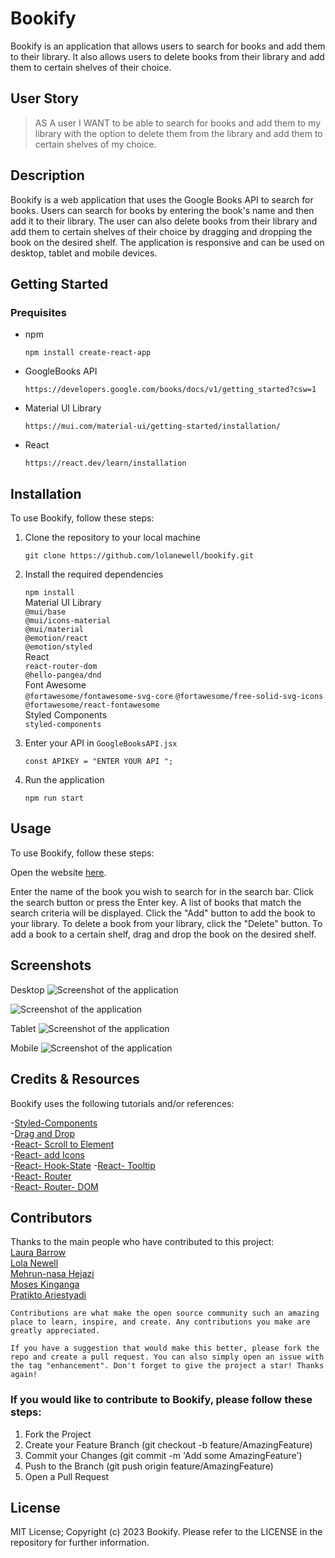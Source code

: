 # Bookify

Bookify is an application that allows users to search for books and add them to their library. It also allows users to delete books from their library and add them to certain shelves of their choice.

## User Story

> AS A user
> I WANT to be able to search for books and add them to my library with the option to delete them from the library and add them to certain shelves of my choice.

## Description

Bookify is a web application that uses the Google Books API to search for books. Users can search for books by entering the book's name and then add it to their library. The user can also delete books from their library and add them to certain shelves of their choice by dragging and dropping the book on the desired shelf. The application is responsive and can be used on desktop, tablet and mobile devices.

## Getting Started

### Prequisites

- npm

  `npm install create-react-app`

- GoogleBooks API

  `https://developers.google.com/books/docs/v1/getting_started?csw=1`

- Material UI Library

  `https://mui.com/material-ui/getting-started/installation/`

- React

  `https://react.dev/learn/installation`

## Installation

To use Bookify, follow these steps:

1. Clone the repository to your local machine

   `git clone https://github.com/lolanewell/bookify.git`

2. Install the required dependencies

   `npm install`\
    Material UI Library\
    `@mui/base`\
    `@mui/icons-material`\
    `@mui/material`\
    `@emotion/react`\
    `@emotion/styled`\
    React\
    `react-router-dom`\
    `@hello-pangea/dnd`\
    Font Awesome\
    `@fortawesome/fontawesome-svg-core`
   `@fortawesome/free-solid-svg-icons`
   `@fortawesome/react-fontawesome`\
    Styled Components\
    `styled-components`

3. Enter your API in `GoogleBooksAPI.jsx`

   `const APIKEY = "ENTER YOUR API ";`

4. Run the application

   `npm run start`

## Usage

To use Bookify, follow these steps:

Open the website [here](https://lolanewell.github.io/bookify/).

Enter the name of the book you wish to search for in the search bar.
Click the search button or press the Enter key.
A list of books that match the search criteria will be displayed.
Click the "Add" button to add the book to your library.
To delete a book from your library, click the "Delete" button.
To add a book to a certain shelf, drag and drop the book on the desired shelf.

## Screenshots

Desktop
![Screenshot of the application](assets/images/MD1.png)

![Screenshot of the application](assets/images/MD2.png)

Tablet
![Screenshot of the application](assets/images/MD3tablet.jpg)

Mobile
![Screenshot of the application](assets/images/MD4mobile.jpeg)

## Credits & Resources

Bookify uses the following tutorials and/or references:

-[Styled-Components](https://styled-components.com/docs)\
-[Drag and Drop](https://react-dnd.github.io/react-dnd/about)\
-[React- Scroll to Element](https://codefrontend.com/scroll-to-element-in-react/)\
-[React- add Icons](https://fontawesome.com/v6/docs/web/use-with/react/add-icons)\
-[React- Hook-State](https://legacy.reactjs.org/docs/hooks-state.html) -[React- Tooltip](https://mui.com/material-ui/react-tooltip/)\
-[React- Router](https://reactrouter.com/web/guides/quick-start)\
-[React- Router- DOM](https://reactrouter.com/web/guides/quick-start)

## Contributors

Thanks to the main people who have contributed to this project:\
[Laura Barrow](https://github.com/lbarrow91) \
[Lola Newell](https://github.com/lolanewell)\
[Mehrun-nasa Hejazi](https://github.com/mewmew88) \
[Moses Kinganga](https://github.com/King-Mo100) \
[Pratikto Ariestyadi](https://github.com/ariestikto)

`Contributions are what make the open source community such an amazing place to learn, inspire, and create. Any contributions you make are greatly appreciated.`

`If you have a suggestion that would make this better, please fork the repo and create a pull request. You can also simply open an issue with the tag "enhancement". Don't forget to give the project a star! Thanks again!`

### If you would like to contribute to Bookify, please follow these steps:

1. Fork the Project
2. Create your Feature Branch (git checkout -b feature/AmazingFeature)
3. Commit your Changes (git commit -m 'Add some AmazingFeature')
4. Push to the Branch (git push origin feature/AmazingFeature)
5. Open a Pull Request

## License

MIT License; Copyright (c) 2023 Bookify.
Please refer to the LICENSE in the repository for further information.
